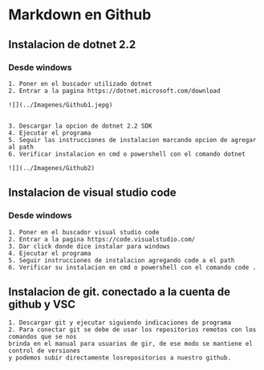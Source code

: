 # Markdown en Github

## Instalacion de dotnet 2.2

### Desde windows
    1. Poner en el buscador utilizado dotnet
    2. Entrar a la pagina https://dotnet.microsoft.com/download

    ![](../Imagenes/Github1.jepg)


    3. Descargar la opcion de dotnet 2.2 SDK
    4. Ejecutar el programa
    5. Seguir las instrucciones de instalacion marcando opcion de agregar al path
    6. Verificar instalacion en cmd o powershell con el comando dotnet

    ![](../Imagenes/Github2)

## Instalacion de visual studio code
 
### Desde windows
    1. Poner en el buscador visual studio code
    2. Entrar a la pagina https://code.visualstudio.com/
    3. Dar click donde dice instalar para windows
    4. Ejecutar el programa
    5. Seguir instrucciones de instalacion agregando code a el path
    6. Verificar su instalacion en cmd o powershell con el comando code .

## Instalacion de git. conectado a la cuenta de github y VSC

    1. Descargar git y ejecutar siguiendo indicaciones de programa
    2. Para conectar git se debe de usar los repositorios remotos con los comandos que se nos
    brinda en el manual para usuarios de gir, de ese modo se mantiene el control de versiones
    y podemos subir directamente losrepositorios a nuestro github.